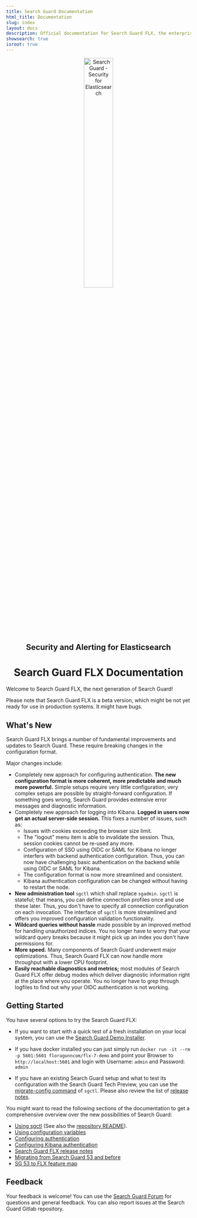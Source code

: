 ```yaml
---
title: Search Guard Documentation
html_title: Documentation
slug: index
layout: docs
description: Official documentation for Search Guard FLX, the enterprise security and alerting suite for Elasticsearch.
showsearch: true
isroot: true
---
```

<!---
Copryight 2020 floragunn GmbH
-->


<p align="center">
<img src="img/logos/search-guard-frontmatter.png" alt="Search Guard - Security for Elasticsearch" style="width: 40%" />
</p>

<h2 align="center">Security and Alerting for Elasticsearch</h2>

<h1 align="center">Search Guard FLX Documentation</h1>

Welcome to Search Guard FLX, the next generation of Search Guard! 

Please note that Search Guard FLX is a beta version, which might be not yet ready for use in production systems. It might have bugs. 

## What's New

Search Guard FLX brings a number of fundamental improvements and updates to Search Guard. These require breaking changes in the configuration format.

Major changes include:

- Completely new approach for configuring authentication. **The new configuration format is more coherent, more predictable and much more powerful.** Simple setups require very little configuration; very complex setups are possible by straight-forward configuration. If something goes wrong, Search Guard provides extensive error messages and diagnostic information.
- Completely new approach for logging into Kibana. **Logged in users now get an actual server-side session.** This fixes a number of issues, such as:
  - Issues with cookies exceeding the browser size limit.
  - The "logout" menu item is able to invalidate the session. Thus, session cookies cannot be re-used any more.
  - Configuration of SSO using OIDC or SAML for Kibana no longer interfers with backend authentication configuration. Thus, you can now have challenging basic authentication on the backend while using OIDC or SAML for Kibana.
  - The configuration format is now more streamlined and consistent.  
  - Kibana authentication configuration can be changed without having to restart the node.
- **New administration tool** `sgctl` which shall replace `sgadmin`.  `sgctl` is stateful; that means, you can define connection profiles once and use these later. Thus, you don't have to specify all connection configuration on each invocation. The interface of `sgctl` is more streamlined and offers you improved configuration validation functionality.
- **Wildcard queries without hassle** made possible by an improved method for handling unauthorized indices. You no longer have to worry that your wildcard query breaks because it might pick up an index you don't have permissions for.
- **More speed.** Many components of Search Guard underwent major optimizations. Thus, Search Guard FLX can now handle more throughput with a lower CPU footprint.
- **Easily reachable diagnostics and metrics;** most modules of Search Guard FLX offer debug modes which deliver diagnostic information right at the place where you operate. You no longer have to grep through logfiles to find out why your OIDC authentication is not working.

## Getting Started

You have several options to try the Search Guard FLX:

- If you want to start with a quick test of a fresh installation on your local system, you can use the [Search Guard Demo Installer](demo-installer).

- If you have docker installed you can just simply run `docker run -it --rm -p 5601:5601 floragunncom/flx-7-demo` and point your Browser to `http://localhost:5601` and login with Username: `admin` and Password: `admin`

- If you have an existing Search Guard setup and what to test its configuration with the Search Guard Tech Preview, you can use the [migrate-config command](sg-classic-config-migration) of `sgctl`. Please also review the list of [release notes](sg-flx-release-notes).

You might want to read the following sections of the documentation to get a comprehensive overview over the new possibilities of Search Guard:

* [Using sgctl](sgctl) (See also the [repository README](https://git.floragunn.com/search-guard/sgctl/)). 
* [Using configuration variables](configuration-password-handling)
* [Configuring authentication](authentication-authorization)
* [Configuring Kibana authentication](kibana-authentication-types) 
* [Search Guard FLX release notes](sg-flx-release-notes)
* [Migrating from Search Guard 53 and before](sg-classic-config-migration)
* [SG 53 to FLX feature map](config-migration-feature-map)


## Feedback

Your feedback is welcome! You can use the [Search Guard Forum](https://forum.search-guard.com/) for questions and general feedback. You can also report issues at the Search Guard Gitlab repository.

 



